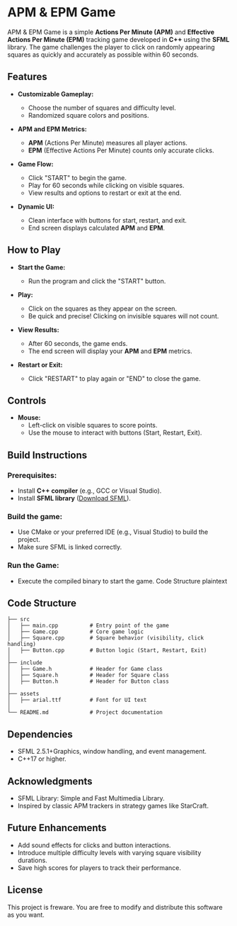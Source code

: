 # **APM & EPM Game**

APM & EPM Game is a simple **Actions Per Minute (APM)** and **Effective Actions Per Minute (EPM)** tracking game developed in **C++** using the **SFML** library. The game challenges the player to click on randomly appearing squares as quickly and accurately as possible within 60 seconds.

## **Features**
- **Customizable Gameplay:**
  - Choose the number of squares and difficulty level.
  - Randomized square colors and positions.
  
- **APM and EPM Metrics:**
  - **APM** (Actions Per Minute) measures all player actions.
  - **EPM** (Effective Actions Per Minute) counts only accurate clicks.
  
- **Game Flow:**
  - Click "START" to begin the game.
  - Play for 60 seconds while clicking on visible squares.
  - View results and options to restart or exit at the end.
  
- **Dynamic UI:**
  - Clean interface with buttons for start, restart, and exit.
  - End screen displays calculated **APM** and **EPM**.

## **How to Play**
- **Start the Game:**
  - Run the program and click the "START" button.
  
- **Play:**
  - Click on the squares as they appear on the screen.
  - Be quick and precise! Clicking on invisible squares will not count.
  
- **View Results:**
  - After 60 seconds, the game ends.
  - The end screen will display your **APM** and **EPM** metrics.
  
- **Restart or Exit:**
  - Click "RESTART" to play again or "END" to close the game.

## **Controls**
- **Mouse:**
  - Left-click on visible squares to score points.
  - Use the mouse to interact with buttons (Start, Restart, Exit).

## **Build Instructions**

### **Prerequisites:**
- Install **C++ compiler** (e.g., GCC or Visual Studio).
- Install **SFML library** ([Download SFML](https://www.sfml-dev.org/download.php)).

### **Build the game:**

- Use CMake or your preferred IDE (e.g., Visual Studio) to build the project.
- Make sure SFML is linked correctly.
### **Run the Game:**
- Execute the compiled binary to start the game.
Code Structure
plaintext

## **Code Structure**
```plaintext
├── src
│   ├── main.cpp          # Entry point of the game
│   ├── Game.cpp          # Core game logic
│   ├── Square.cpp        # Square behavior (visibility, click handling)
│   ├── Button.cpp        # Button logic (Start, Restart, Exit)
│
├── include
│   ├── Game.h            # Header for Game class
│   ├── Square.h          # Header for Square class
│   ├── Button.h          # Header for Button class
│
├── assets
│   ├── arial.ttf         # Font for UI text
│
└── README.md             # Project documentation
```

## **Dependencies**
- SFML 2.5.1+Graphics, window handling, and event management.
- C++17 or higher.
## **Acknowledgments**
- SFML Library: Simple and Fast Multimedia Library.
- Inspired by classic APM trackers in strategy games like StarCraft.
## **Future Enhancements**
- Add sound effects for clicks and button interactions.
- Introduce multiple difficulty levels with varying square visibility durations.
- Save high scores for players to track their performance.
## **License**
This project is freware. You are free to modify and distribute this software as you want.
